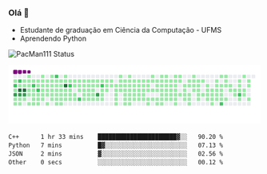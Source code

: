 ### Olá 👋

- Estudante de graduação em Ciência da Computação - UFMS
- Aprendendo Python

![PacMan111 Status](https://github-readme-stats.vercel.app/api?username=pacman111&show_icons=true&theme=gruvbox)
<!--[![Top Linguagens](https://github-readme-stats.vercel.app/api/top-langs/?username=pacman111&layout=compact)](https://github.com/anuraghazra/github-readme-stats) 
-->

![snake gif](https://github.com/PacMan111/PacMan111/blob/output/github-contribution-grid-snake.gif)

<!--START_SECTION:waka-->

```txt
C++      1 hr 33 mins    ██████████████████████▓░░   90.20 %
Python   7 mins          █▓░░░░░░░░░░░░░░░░░░░░░░░   07.13 %
JSON     2 mins          ▓░░░░░░░░░░░░░░░░░░░░░░░░   02.56 %
Other    0 secs          ░░░░░░░░░░░░░░░░░░░░░░░░░   00.12 %
```

<!--END_SECTION:waka-->
